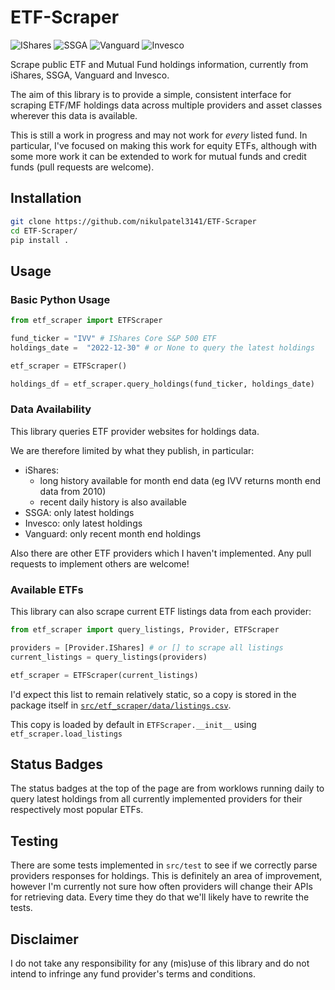 # ETF-Scraper

![IShares](https://github.com/nikulpatel3141/ETF-Scraper/actions/workflows/check_ishares.yml/badge.svg)
![SSGA](https://github.com/nikulpatel3141/ETF-Scraper/actions/workflows/check_ssga.yml/badge.svg)
![Vanguard](https://github.com/nikulpatel3141/ETF-Scraper/actions/workflows/check_vanguard.yml/badge.svg)
![Invesco](https://github.com/nikulpatel3141/ETF-Scraper/actions/workflows/check_invesco.yml/badge.svg)

Scrape public ETF and Mutual Fund holdings information, currently from iShares, SSGA, Vanguard and Invesco.

The aim of this library is to provide a simple, consistent interface for scraping ETF/MF holdings data across multiple providers and asset classes wherever this data is available.

This is still a work in progress and may not work for _every_ listed fund. In particular, I've focused on making this work for equity ETFs, although with some more work it can be extended to work for mutual funds and credit funds (pull requests are welcome).

## Installation

```bash
git clone https://github.com/nikulpatel3141/ETF-Scraper
cd ETF-Scraper/
pip install .
```

## Usage

### Basic Python Usage

```python
from etf_scraper import ETFScraper

fund_ticker = "IVV" # IShares Core S&P 500 ETF
holdings_date =  "2022-12-30" # or None to query the latest holdings

etf_scraper = ETFScraper()

holdings_df = etf_scraper.query_holdings(fund_ticker, holdings_date)
```

###

### Data Availability

This library queries ETF provider websites for holdings data.

We are therefore limited by what they publish, in particular:

- iShares:
  - long history available for month end data (eg IVV returns month end data from 2010)
  - recent daily history is also available
- SSGA: only latest holdings
- Invesco: only latest holdings
- Vanguard: only recent month end holdings

Also there are other ETF providers which I haven't implemented. Any pull requests to implement others are welcome!

### Available ETFs

This library can also scrape current ETF listings data from each provider:

```python
from etf_scraper import query_listings, Provider, ETFScraper

providers = [Provider.IShares] # or [] to scrape all listings
current_listings = query_listings(providers)

etf_scraper = ETFScraper(current_listings)
```

I'd expect this list to remain relatively static, so a copy is stored in the package itself in [`src/etf_scraper/data/listings.csv`](https://github.com/nikulpatel3141/ETF-Scraper/blob/5116a28697588f566693ca880605c4f68dac14c0/src/etf_scraper/data/listings.csv).

This copy is loaded by default in `ETFScraper.__init__` using `etf_scraper.load_listings`

## Status Badges

The status badges at the top of the page are from worklows running daily to query latest holdings from all currently implemented providers for their respectively most popular ETFs.

## Testing

There are some tests implemented in `src/test` to see if we correctly parse providers responses for holdings. This is definitely an area of improvement, however I'm currently not sure how often providers will change their APIs for retrieving data. Every time they do that we'll likely have to rewrite the tests.

## Disclaimer

I do not take any responsibility for any (mis)use of this library and do not intend to infringe any fund provider's terms and conditions.
